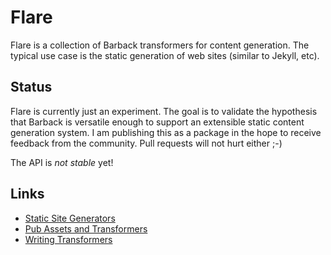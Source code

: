 Flare
=====

Flare is a collection of Barback transformers for content generation.
The typical use case is the static generation of web sites (similar to Jekyll, etc).


Status
------

Flare is currently just an experiment. The goal is to validate the hypothesis
that Barback is versatile enough to support an extensible static content generation
system. I am publishing this as a package in the hope to receive feedback 
from the community. Pull requests will not hurt either ;-)

The API is *not stable* yet!
 
 
Links
-----

* [Static Site Generators](http://staticsitegenerators.net/)
* [Pub Assets and Transformers](https://www.dartlang.org/tools/pub/assets-and-transformers.html)
* [Writing Transformers](https://www.dartlang.org/tools/pub/transformers/examples/)